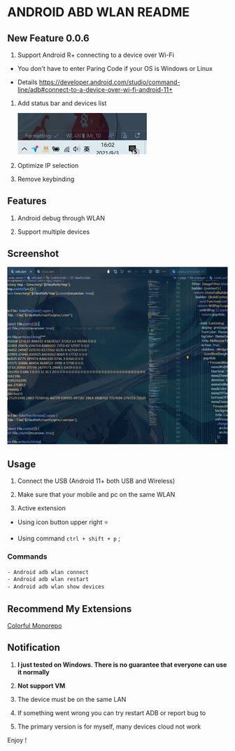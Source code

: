 # ANDROID ABD WLAN README

## New Feature 0.0.6

1.  Support Android R+ connecting to a device over Wi-Fi

- You don't have to enter Paring Code if your OS is Windows or Linux

- Details <https://developer.android.com/studio/command-line/adb#connect-to-a-device-over-wi-fi-android-11+>

1.  Add status bar and devices list

    ![](./doc/1.png)

2.  Optimize IP selection

3.  Remove keybinding

## Features

1.  Android debug through WLAN

2.  Support multiple devices

## Screenshot

![](./doc/usage.gif)

## Usage

1.  Connect the USB (Android 11+ both USB and Wireless)

2.  Make sure that your mobile and pc on the same WLAN

3.  Active extension

- Using icon button upper right ⭐

- Using command `ctrl + shift + p` ;

### Commands

```txt
- Android adb wlan connect
- Android adb wlan restart
- Android adb wlan show devices
```

## Recommend My Extensions

[Colorful Monorepo](https://marketplace.visualstudio.com/items?itemName=deskbtm.colorful-monorepo&ssr=false#overview)

## Notification

1.  **I just tested on Windows. There is no guarantee that everyone can use it normally**

2.  **Not support VM**

3.  The device must be on the same LAN

4.  lf something went wrong you can try restart ADB or report bug to&#x20;

5.  The primary version is for myself, many devices cloud not work

Enjoy !
